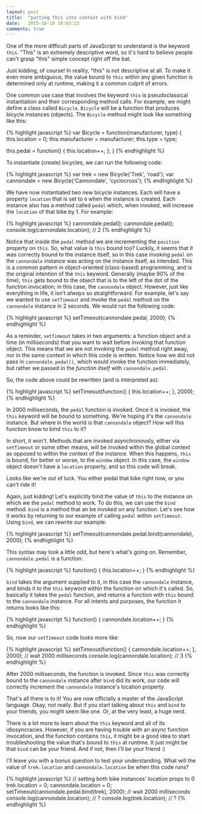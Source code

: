 ```yaml
---
layout: post
title:  "putting this into context with bind"
date:   2015-10-18 10:03:13
comments: true
---
```


One of the more difficult parts of JavaScript to understand is the keyword `this`. "This" is an extremely descriptive word, so it's hard to believe people can't grasp "this" simple concept right off the bat.

Just kidding, of course! In reality, "this" is not descriptive at all. To make it even more ambiguous, the value bound to `this` within any given function is determined only at runtime, making it a common culprit of errors. 

One common use case that involves the keyword `this` is pseudoclassical instantiation and their corresponding method calls. For example, we might define a class called `Bicycle`. `Bicycle` will be a function that produces bicycle instances (objects). The `Bicycle` method might look like something like this:

{% highlight javascript %}
var Bicycle = function(manufacturer, type) {
  this.location = 0;
  this.manufacturer = manufacturer;
  this.type = type;

  this.pedal = function() {
    this.location++;
  };
}
{% endhighlight %}

To instantiate (create) bicycles, we can run the following code: 

{% highlight javascript %}
var trek = new Bicycle('Trek', 'road');
var cannondale = new Bicycle('Cannondale', 'cyclocross');
{% endhighlight %}

We have now instantiated two new bicycle instances. Each will have a property `location` that is set to `0` when the instance is created. Each instance also has a method called `pedal` which, when invoked, will increase the `location` of that bike by 1. For example:

{% highlight javascript %}
cannondale.pedal();
cannondale.pedal();
console.log(cannondale.location); // 2
{% endhighlight %}

Notice that inside the `pedal` method we are incrementing the `position` property on `this`. So, what value is `this` bound too? Luckily, it seems that it was correctly bound to the instance itself, so in this case invoking `pedal` on the `cannondale` instance was acting on the instance itself, as intended. This is a common pattern in object-oriented (class-based) programming, and is the original intention of the `this` keyword. Generally (maybe 90% of the time), `this` gets bound to the object that is to the left of the dot of the function invocation; in this case, the `cannondale` object. However, just like everything in life, it isn't *always* so straightforward. For example, let's say we wanted to use `setTimeout` and invoke the `pedal` method on the `cannondale` instance in 2 seconds. We would run the following code:

{% highlight javascript %}
setTimeout(cannondale.pedal, 2000);
{% endhighlight %} 

As a reminder, `setTimeout` takes in two arguments: a function object and a time (in milliseconds) that you want to wait before invoking that function object. This means that we are not invoking the `pedal` method right away, nor in the same context in which this code is written. Notice how we did not pass in `cannondale.pedal()`, which would invoke the function immediately, but rather we passed in the *function itself* with `cannondale.pedal`. 

So, the code above could be rewritten (and is interpreted as):

{% highlight javascript %}
setTimeout(function() {
  this.location++;
}, 2000);
{% endhighlight %}

In 2000 milliseconds, the `pedal` function is invoked. Once it is invoked, the `this` keyword will be bound to something. We're hoping it's the `cannondale` instance. But where in the world is that `cannondale` object? How will this function know to bind `this` to it?

In short, it won't. Methods that are invoked asynchronously, either via `setTimeout` or some other means, will be invoked within the global context as opposed to within the context of the instance. When this happens, `this` is bound, for better or worse, to the `window` object. In this case, the `window` object doesn't have a `location` property, and so this code will break.

Looks like we're out of luck. You either pedal that bike right now, or you can't ride it! 

Again, just kidding! Let's explicitly bind the value of `this` to the instance on which we the `pedal` method to work. To do this, we can use the `bind` method. `bind` is a method that an be invoked on any function. Let's see how it works by returning to our example of calling `pedal` within `setTimeout`. Using `bind`, we can rewrite our example:

{% highlight javascript %}
setTimeout(cannondale.pedal.bind(cannondale), 2000);
{% endhighlight %}

This syntax may look a little odd, but here's what's going on. Remember, `cannondale.pedal` is a function:

{% highlight javascript %}
function() {
  this.location++;
}
{% endhighlight %}

`bind` takes the argument supplied to it, in this case the `cannondale` instance, and binds it to the `this` keyword within the function on which it's called. So, basically it takes the `pedal` function, and returns a function with `this` bound to the `cannondale` instance. For all intents and purposes, the function it returns looks like this:

{% highlight javascript %}
function() {
  cannondale.location++;
}
{% endhighlight %}

So, now our `setTimeout` code looks more like:

{% highlight javascript %}
setTimeout(function() {
  cannondale.location++;
}, 2000);
// wait 2000 milliseconds
console.log(cannondale.location); // 3
{% endhighlight %}

After 2000 milliseconds, the function is invoked. Since `this` was correctly bound to the `cannondale` instance after `bind` did its work, our code will correctly increment the `cannondale` instance's location property.

That's all there is to it! You are now officially a master of the JavaScript language. Okay, not really. But if you start talking about `this` and `bind` to your friends, you might seem like one. Or, at the very least, a huge nerd.

There is a lot more to learn about the `this` keyword and all of its idiosyncracies. However, if you are having trouble with an async function invocation, and the function contains `this`, it might be a good idea to start troubleshooting the value that's bound to `this` at runtime. It just might be that `bind` can be your friend. And if not, then I'll be your friend :)

I'll leave you with a bonus question to test your understanding. What will the value of `trek.location` and `cannondale.location` be when this code runs?

{% highlight javascript %}
// setting both bike instances' location props to 0
trek.location = 0;
cannondale.location = 0;
setTimeout(cannondale.pedal.bind(trek), 2000);
// wait 2000 milliseconds
console.log(cannondale.location); // ?
console.log(trek.location); // ?
{% endhighlight %}
